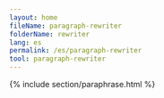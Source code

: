 ```yaml
---
layout: home
fileName: paragraph-rewriter
folderName: rewriter
lang: es
permalink: /es/paragraph-rewriter
tool: paragraph-rewriter
---
```

{% include section/paraphrase.html %}
